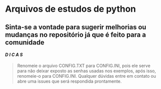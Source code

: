 # Arquivos de estudos de python
## Sinta-se a vontade para sugerir melhorias ou mudanças no repositório já que é feito para a comunidade

#### *D I C A S*

> Renomeie o arquivo CONFIG.TXT para CONFIG.INI, pois ele serve para não deixar exposto as 
senhas usadas nos exemplos, após isso, renomeie-o para CONFIG.INI. Qualquer dúvidas entre em contato ou abre uma issues que será respondida prontamente.


